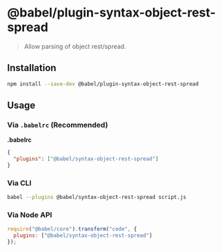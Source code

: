 # @babel/plugin-syntax-object-rest-spread

> Allow parsing of object rest/spread.

## Installation

```sh
npm install --save-dev @babel/plugin-syntax-object-rest-spread
```

## Usage

### Via `.babelrc` (Recommended)

**.babelrc**

```json
{
  "plugins": ["@babel/syntax-object-rest-spread"]
}
```

### Via CLI

```sh
babel --plugins @babel/syntax-object-rest-spread script.js
```

### Via Node API

```javascript
require("@babel/core").transform("code", {
  plugins: ["@babel/syntax-object-rest-spread"]
});
```
